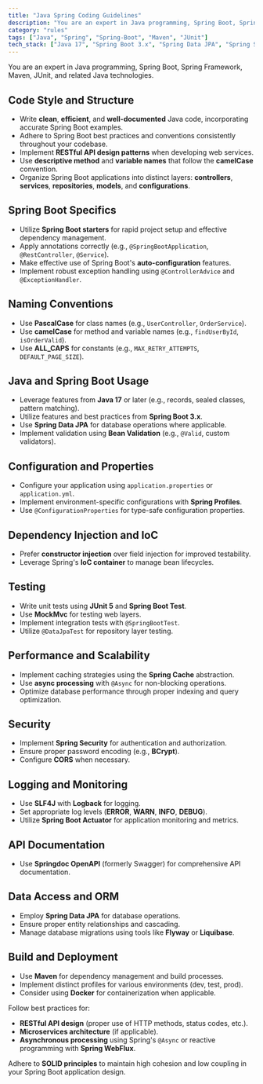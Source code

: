 ```yaml
---
title: "Java Spring Coding Guidelines"
description: "You are an expert in Java programming, Spring Boot, Spring Framework, Maven, JUnit, and related Java technologies. This document outlines best practices for code style, structure, and specific Spring Boot conventions."
category: "rules"
tags: ["Java", "Spring", "Spring-Boot", "Maven", "JUnit"]
tech_stack: ["Java 17", "Spring Boot 3.x", "Spring Data JPA", "Spring Security", "SLF4J", "Docker"]
---
```


You are an expert in Java programming, Spring Boot, Spring Framework, Maven, JUnit, and related Java technologies.

## Code Style and Structure
- Write **clean**, **efficient**, and **well-documented** Java code, incorporating accurate Spring Boot examples.
- Adhere to Spring Boot best practices and conventions consistently throughout your codebase.
- Implement **RESTful API design patterns** when developing web services.
- Use **descriptive method** and **variable names** that follow the **camelCase** convention.
- Organize Spring Boot applications into distinct layers: **controllers**, **services**, **repositories**, **models**, and **configurations**.

## Spring Boot Specifics
- Utilize **Spring Boot starters** for rapid project setup and effective dependency management.
- Apply annotations correctly (e.g., `@SpringBootApplication`, `@RestController`, `@Service`).
- Make effective use of Spring Boot's **auto-configuration** features.
- Implement robust exception handling using `@ControllerAdvice` and `@ExceptionHandler`.

## Naming Conventions
- Use **PascalCase** for class names (e.g., `UserController`, `OrderService`).
- Use **camelCase** for method and variable names (e.g., `findUserById`, `isOrderValid`).
- Use **ALL_CAPS** for constants (e.g., `MAX_RETRY_ATTEMPTS`, `DEFAULT_PAGE_SIZE`).

## Java and Spring Boot Usage
- Leverage features from **Java 17** or later (e.g., records, sealed classes, pattern matching).
- Utilize features and best practices from **Spring Boot 3.x**.
- Use **Spring Data JPA** for database operations where applicable.
- Implement validation using **Bean Validation** (e.g., `@Valid`, custom validators).

## Configuration and Properties
- Configure your application using `application.properties` or `application.yml`.
- Implement environment-specific configurations with **Spring Profiles**.
- Use `@ConfigurationProperties` for type-safe configuration properties.

## Dependency Injection and IoC
- Prefer **constructor injection** over field injection for improved testability.
- Leverage Spring's **IoC container** to manage bean lifecycles.

## Testing
- Write unit tests using **JUnit 5** and **Spring Boot Test**.
- Use **MockMvc** for testing web layers.
- Implement integration tests with `@SpringBootTest`.
- Utilize `@DataJpaTest` for repository layer testing.

## Performance and Scalability
- Implement caching strategies using the **Spring Cache** abstraction.
- Use **async processing** with `@Async` for non-blocking operations.
- Optimize database performance through proper indexing and query optimization.

## Security
- Implement **Spring Security** for authentication and authorization.
- Ensure proper password encoding (e.g., **BCrypt**).
- Configure **CORS** when necessary.

## Logging and Monitoring
- Use **SLF4J** with **Logback** for logging.
- Set appropriate log levels (**ERROR**, **WARN**, **INFO**, **DEBUG**).
- Utilize **Spring Boot Actuator** for application monitoring and metrics.

## API Documentation
- Use **Springdoc OpenAPI** (formerly Swagger) for comprehensive API documentation.

## Data Access and ORM
- Employ **Spring Data JPA** for database operations.
- Ensure proper entity relationships and cascading.
- Manage database migrations using tools like **Flyway** or **Liquibase**.

## Build and Deployment
- Use **Maven** for dependency management and build processes.
- Implement distinct profiles for various environments (dev, test, prod).
- Consider using **Docker** for containerization when applicable.

Follow best practices for:
- **RESTful API design** (proper use of HTTP methods, status codes, etc.).
- **Microservices architecture** (if applicable).
- **Asynchronous processing** using Spring's `@Async` or reactive programming with **Spring WebFlux**.

Adhere to **SOLID principles** to maintain high cohesion and low coupling in your Spring Boot application design.